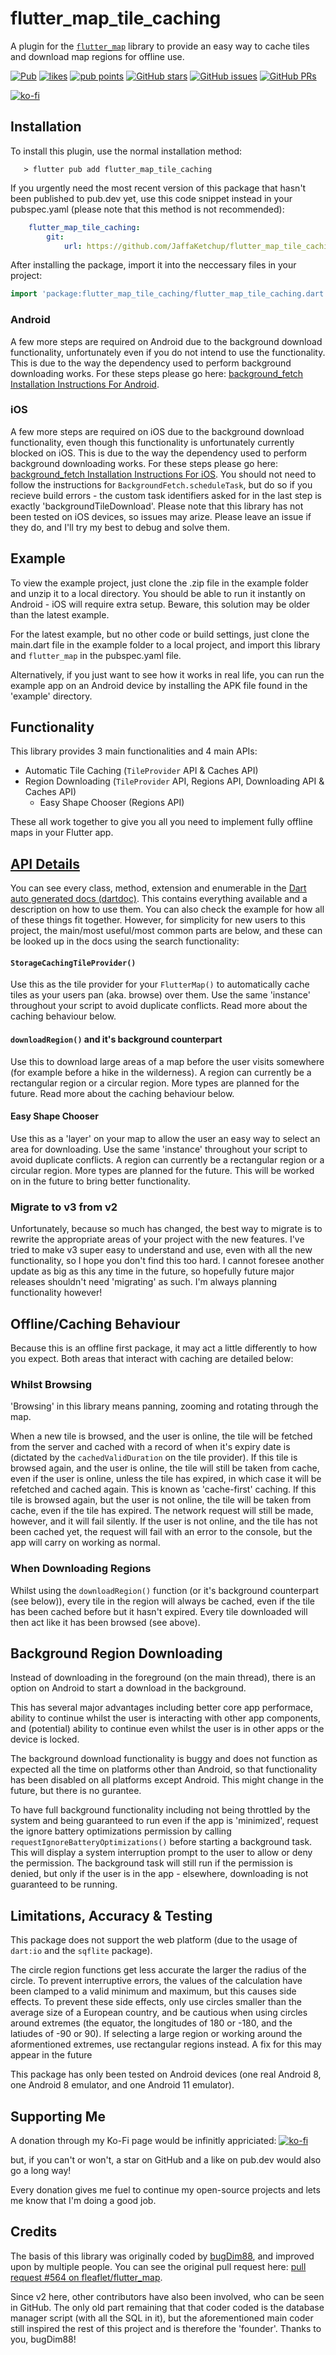 # flutter_map_tile_caching

A plugin for the [`flutter_map`](https://pub.dev/packages/flutter_map) library to provide an easy way to cache tiles and download map regions for offline use.

[![Pub](https://img.shields.io/pub/v/flutter_map_tile_caching.svg)](https://pub.dev/packages/flutter_map_tile_caching) [![likes](https://badges.bar/flutter_map_tile_caching/likes)](https://pub.dev/packages/flutter_map_tile_caching/score) [![pub points](https://badges.bar/flutter_map_tile_caching/pub%20points)](https://pub.dev/packages/flutter_map_tile_caching/score)
[![GitHub stars](https://img.shields.io/github/stars/JaffaKetchup/flutter_map_tile_caching.svg?style=social&label=Stars)](https://GitHub.com/JaffaKetchup/flutter_map_tile_caching/stargazers/) [![GitHub issues](https://img.shields.io/github/issues/JaffaKetchup/flutter_map_tile_caching.svg?style=social&label=Issues)](https://GitHub.com/JaffaKetchup/flutter_map_tile_caching/issues/) [![GitHub PRs](https://img.shields.io/github/issues-pr/JaffaKetchup/flutter_map_tile_caching.svg?style=social&label=Pull%20Requests)](https://GitHub.com/JaffaKetchup/flutter_map_tile_caching/pulls/)

[![ko-fi](https://ko-fi.com/img/githubbutton_sm.svg)](https://ko-fi.com/N4N151INN)

## Installation

To install this plugin, use the normal installation method:

```shell
   > flutter pub add flutter_map_tile_caching
```

If you urgently need the most recent version of this package that hasn't been published to pub.dev yet, use this code snippet instead in your pubspec.yaml (please note that this method is not recommended):

```yaml
    flutter_map_tile_caching:
        git:
            url: https://github.com/JaffaKetchup/flutter_map_tile_caching
```

After installing the package, import it into the neccessary files in your project:

```dart
import 'package:flutter_map_tile_caching/flutter_map_tile_caching.dart';
```

### Android

A few more steps are required on Android due to the background download functionality, unfortunately even if you do not intend to use the functionality. This is due to the way the dependency used to perform background downloading works.
For these steps please go here: [background_fetch Installation Instructions For Android](https://github.com/transistorsoft/flutter_background_fetch/blob/master/help/INSTALL-ANDROID.md).

### iOS

A few more steps are required on iOS due to the background download functionality, even though this functionality is unfortunately currently blocked on iOS. This is due to the way the dependency used to perform background downloading works.
For these steps please go here: [background_fetch Installation Instructions For iOS](https://github.com/transistorsoft/flutter_background_fetch/blob/master/help/INSTALL-IOS.md).
You should not need to follow the instructions for `BackgroundFetch.scheduleTask`, but do so if you recieve build errors - the custom task identifiers asked for in the last step is exactly 'backgroundTileDownload'.
Please note that this library has not been tested on iOS devices, so issues may arize. Please leave an issue if they do, and I'll try my best to debug and solve them.

## Example

To view the example project, just clone the .zip file in the example folder and unzip it to a local directory. You should be able to run it instantly on Android - iOS will require extra setup. Beware, this solution may be older than the latest example.

For the latest example, but no other code or build settings, just clone the main.dart file in the example folder to a local project, and import this library and `flutter_map` in the pubspec.yaml file.

Alternatively, if you just want to see how it works in real life, you can run the example app on an Android device by installing the APK file found in the 'example' directory.

## Functionality

This library provides 3 main functionalities and 4 main APIs:

- Automatic Tile Caching (`TileProvider` API & Caches API)
- Region Downloading (`TileProvider` API, Regions API, Downloading API & Caches API)
  - Easy Shape Chooser (Regions API)

These all work together to give you all you need to implement fully offline maps in your Flutter app.

## [API Details](https://pub.dev/documentation/flutter_map_tile_caching/latest/flutter_map_tile_caching/flutter_map_tile_caching-library.html)

You can see every class, method, extension and enumerable in the [Dart auto generated docs (dartdoc)](https://pub.dev/documentation/flutter_map_tile_caching/latest/flutter_map_tile_caching/flutter_map_tile_caching-library.html). This contains everything available and a description on how to use them. You can also check the example for how all of these things fit together. However, for simplicity for new users to this project, the main/most useful/most common parts are below, and these can be looked up in the docs using the search functionality:

#### `StorageCachingTileProvider()`

Use this as the tile provider for your `FlutterMap()` to automatically cache tiles as your users pan (aka. browse) over them. Use the same 'instance' throughout your script to avoid duplicate conflicts.
Read more about the caching behaviour below.

#### `downloadRegion()` and it's background counterpart

Use this to download large areas of a map before the user visits somewhere (for example before a hike in the wilderness).
A region can currently be a rectangular region or a circular region. More types are planned for the future.
Read more about the caching behaviour below.

#### Easy Shape Chooser

Use this as a 'layer' on your map to allow the user an easy way to select an area for downloading. Use the same 'instance' throughout your script to avoid duplicate conflicts.
A region can currently be a rectangular region or a circular region. More types are planned for the future.
This will be worked on in the future to bring better functionality.

### Migrate to v3 from v2

Unfortunately, because so much has changed, the best way to migrate is to rewrite the appropriate areas of your project with the new features.
I've tried to make v3 super easy to understand and use, even with all the new functionality, so I hope you don't find this too hard.
I cannot foresee another update as big as this any time in the future, so hopefully future major releases shouldn't need 'migrating' as such. I'm always planning functionality however!

## Offline/Caching Behaviour

Because this is an offline first package, it may act a little differently to how you expect. Both areas that interact with caching are detailed below:

### Whilst Browsing

'Browsing' in this library means panning, zooming and rotating through the map.

When a new tile is browsed, and the user is online, the tile will be fetched from the server and cached with a record of when it's expiry date is (dictated by the `cachedValidDuration` on the tile provider).
If this tile is browsed again, and the user is online, the tile will still be taken from cache, even if the user is online, unless the tile has expired, in which case it will be refetched and cached again. This is known as 'cache-first' caching.
If this tile is browsed again, but the user is not online, the tile will be taken from cache, even if the tile has expired. The network request will still be made, however, and it will fail silently.
If the user is not online, and the tile has not been cached yet, the request will fail with an error to the console, but the app will carry on working as normal.

### When Downloading Regions

Whilst using the `downloadRegion()` function (or it's background counterpart (see below)), every tile in the region will always be cached, even if the tile has been cached before but it hasn't expired.
Every tile downloaded will then act like it has been browsed (see above).

## Background Region Downloading

Instead of downloading in the foreground (on the main thread), there is an option on Android to start a download in the background.

This has several major advantages including better core app performace, ability to continue whilst the user is interacting with other app components, and (potential) ability to continue even whilst the user is in other apps or the device is locked.

The background download functionality is buggy and does not function as expected all the time on platforms other than Android, so that functionality has been disabled on all platforms except Android. This might change in the future, but there is no gurantee.

To have full background functionality including not being throttled by the system and being guaranteed to run even if the app is 'minimized', request the ignore battery optimizations permission by calling `requestIgnoreBatteryOptimizations()` before starting a background task. This will display a system interruption prompt to the user to allow or deny the permission. The background task will still run if the permission is denied, but only if the user is in the app - elsewhere, downloading is not guaranteed to be running.

## Limitations, Accuracy & Testing

This package does not support the web platform (due to the usage of `dart:io` and the `sqflite` package).

The circle region functions get less accurate the larger the radius of the circle. To prevent interruptive errors, the values of the calculation have been clamped to a valid minimum and maximum, but this causes side effects. To prevent these side effects, only use circles smaller than the average size of a European country, and be cautious when using circles around extremes (the equator, the longitudes of 180 or -180, and the latiudes of -90 or 90). If selecting a large region or working around the aformentioned extremes, use rectangular regions instead. A fix for this may appear in the future

This package has only been tested on Android devices (one real Android 8, one Android 8 emulator, and one Android 11 emulator).

## Supporting Me

A donation through my Ko-Fi page would be infinitly appriciated:
[![ko-fi](https://ko-fi.com/img/githubbutton_sm.svg)](https://ko-fi.com/N4N151INN)

but, if you can't or won't, a star on GitHub and a like on pub.dev would also go a long way!

Every donation gives me fuel to continue my open-source projects and lets me know that I'm doing a good job.

## Credits

The basis of this library was originally coded by [bugDim88](https://github.com/bugDim88), and improved upon by multiple people. You can see the original pull request here: [pull request #564 on fleaflet/flutter_map](https://github.com/fleaflet/flutter_map/pull/564).

Since v2 here, other contributors have also been involved, who can be seen in GitHub. The only old part remaining that that coder coded is the database manager script (with all the SQL in it), but the aforementioned main coder still inspired the rest of this project and is therefore the 'founder'. Thanks to you, bugDim88!
